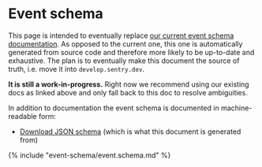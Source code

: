 # Event schema

This page is intended to eventually replace [our current event schema documentation]. As opposed to the current one, this one is automatically generated from source code and therefore more likely to be up-to-date and exhaustive. The plan is to eventually make this document the source of truth, i.e. move it into `develop.sentry.dev`.

**It is still a work-in-progress.** Right now we recommend using our existing docs as linked above and only fall back to this doc to resolve ambiguities.

In addition to documentation the event schema is documented in machine-readable form:

- [Download JSON schema](event.schema.json) (which is what this document is generated from)

{% include "event-schema/event.schema.md" %}


[our current event schema documentation]: https://develop.sentry.dev/sdk/event-payloads/
